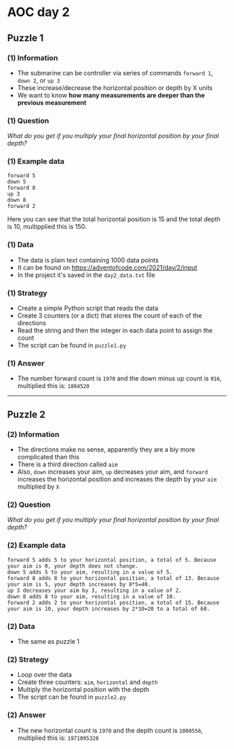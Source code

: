 # AOC day 2

## Puzzle 1

### (1) Information

- The submarine can be controller via series of commands `forward 1`, `down 2`, or `up 3`
- These increase/decrease the horizontal position or depth by X units
- We want to know **how many measurements are deeper than the previous measurement**

### (1) Question

_What do you get if you multiply your final horizontal position by your final depth?_

### (1) Example data

```text
forward 5
down 5
forward 8
up 3
down 8
forward 2
```

Here you can see that the total horizontal position is 15 and the total depth is 10, multipplied this is 150.

### (1) Data

- The data is plain text containing 1000 data points
- It can be found on <https://adventofcode.com/2021/day/2/input>
- In the project it's saved in the `day2_data.txt` file

### (1) Strategy

- Create a simple Python script that reads the data
- Create 3 counters (or a dict) that stores the count of each of the directions
- Read the string and then the integer in each data point to assign the count
- The script can be found in `puzzle1.py`

### (1) Answer

- The number forward count is `1970` and the down minus up count is `916`, multiplied this is: `1804520`

---

## Puzzle 2

### (2) Information

- The directions make no sense, apparently they are a biy more complicated than this
- There is a third direction called `aim`
- Also, `down` increases your aim, `up` decreases your aim, and `forward` increases the horizontal position and increases the depth by your `aim` multiplied by `X`

### (2) Question

_What do you get if you multiply your final horizontal position by your final depth?_

### (2) Example data

```text
forward 5 adds 5 to your horizontal position, a total of 5. Because your aim is 0, your depth does not change.
down 5 adds 5 to your aim, resulting in a value of 5.
forward 8 adds 8 to your horizontal position, a total of 13. Because your aim is 5, your depth increases by 8*5=40.
up 3 decreases your aim by 3, resulting in a value of 2.
down 8 adds 8 to your aim, resulting in a value of 10.
forward 2 adds 2 to your horizontal position, a total of 15. Because your aim is 10, your depth increases by 2*10=20 to a total of 60.
```

### (2) Data

- The same as puzzle 1

### (2) Strategy

- Loop over the data
- Create three counters: `aim`, `horizontal` and `depth`
- Multiply the horizontal position with the depth
- The script can be found in `puzzle2.py`

### (2) Answer

- The new horizontal count is `1970` and the depth count is `1000556`, multiplied this is: `1971095320`
